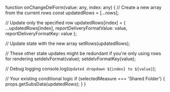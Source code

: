 function onChangeDelForm(value: any, index: any) {
  // Create a new array from the current rows
  const updatedRows = [...rows];
  
  // Update only the specified row
  updatedRows[index] = {
    ...updatedRows[index],
    reportDeliveryFormatValue: value,
    reportDeliveryFormatKey: value
  };
  
  // Update state with the new array
  setRows(updatedRows);
  
  // These other state updates might be redundant if you're only using rows for rendering
  setdelvFormat(value);
  setdelvFormatKey(value);
  
  // Debug logging
  console.log(`Updated dropdown ${index} to ${value}`);
  
  // Your existing conditional logic
  if (selectedMeasure === 'Shared Folder') {
    props.getSubsData(updatedRows);
  }
}
